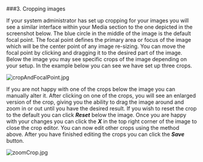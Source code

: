 ###3. Cropping images

If your system administrator has  set  up cropping  for your images you will see  a similar interface within your Media section to the one depicted in the screenshot below. The blue circle in the middle of the image  is the default  focal point. The focal point defines the primary area  or focus of the image  which will be the center point of any image  re-sizing. You can  move the focal point by clicking and dragging it to the desired part
of the image.  Below the image  you may see  specific  crops  of the image  depending on your setup. In the
example below you can  see  we have set  up three  crops.

![cropAndFocalPoint.jpg](images/cropAndFocalPoint.jpg)

If you are not happy  with one of the crops  below the image  you can  manually  alter it. After clicking on one of the crops,  you will see  an enlarged version  of the crop, giving you the ability to drag the image  around
and zoom  in or out until you have the desired result.  If you wish to reset the crop to the default  you can  click
***Reset***  below the image.  Once you are happy  with your changes you can  click the ***X*** in the top right corner
of the image  to close  the crop editor. You can  now edit other  crops  using  the method above.  After you have finished  editing the crops  you can  click the ***Save*** button.

![zoomCrop.jpg](images/zoomCrop.jpg)